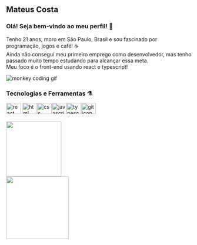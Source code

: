## Mateus Costa

### Olá! Seja bem-vindo ao meu perfil! 👋

Tenho 21 anos, moro em São Paulo, Brasil e sou fascinado por programação, jogos e café! ☕<br> 
Ainda não consegui meu primeiro emprego como desenvolvedor, mas tenho passado muito tempo estudando para alcançar essa meta.<br>
Meu foco é o front-end usando react e typescript!

<img src="https://c.tenor.com/41I-iMyClCgAAAAd/programmer-programming.gif" alt="monkey coding gif">

### Tecnologias e Ferramentas ⚗️
<div>
<img src="https://cdn.jsdelivr.net/gh/devicons/devicon/icons/react/react-original.svg" height='30' width='40' alt="react icon"> <img src="https://cdn.jsdelivr.net/gh/devicons/devicon/icons/html5/html5-original.svg" height='30' width='40' alt="html icon"><img src="https://cdn.jsdelivr.net/gh/devicons/devicon/icons/css3/css3-original.svg" height='30' width='40' alt="css icon"><img src="https://cdn.jsdelivr.net/gh/devicons/devicon/icons/javascript/javascript-original.svg" height='30' width='40' alt="javascript icon"><img src="https://cdn.jsdelivr.net/gh/devicons/devicon/icons/typescript/typescript-original.svg" height='30' width='40' alt="typescript icon"><img src="https://cdn.jsdelivr.net/gh/devicons/devicon/icons/git/git-original.svg" height='30' width='40' alt="git icon">
 </div>
 
<br>

<div>
<img height="150em" src="https://github-readme-stats.vercel.app/api?username=clmateus&show_icons=true&theme=aura&include_all_commits=true&count_private=true"/><br>
<img height="170em" src="https://github-readme-stats.vercel.app/api/top-langs/?username=clmateus&layout=compact&langs_count=7&theme=aura "/>
</div>
